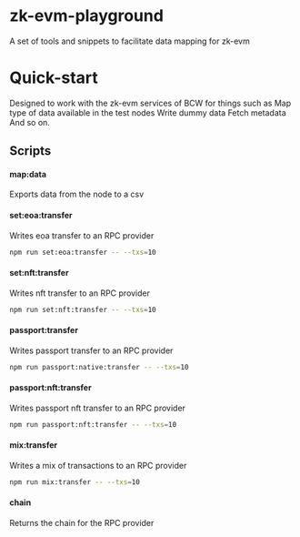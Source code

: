 # zk-evm-playground
A set of tools and snippets to facilitate data mapping for zk-evm

# Quick-start
Designed to work with the zk-evm services of BCW for things such as
Map type of data available in the test nodes
Write dummy data
Fetch metadata
And so on.

## Scripts 
#### map:data 
Exports data from the node to a csv 

#### set:eoa:transfer
Writes eoa transfer to an RPC provider

```bash
npm run set:eoa:transfer -- --txs=10
```

#### set:nft:transfer
Writes nft transfer to an RPC provider

```bash
npm run set:nft:transfer -- --txs=10
```

#### passport:transfer
Writes passport transfer to an RPC provider

```bash
npm run passport:native:transfer -- --txs=10
```

#### passport:nft:transfer
Writes passport nft transfer to an RPC provider

```bash
npm run passport:nft:transfer -- --txs=10
```

#### mix:transfer
Writes a mix of transactions to an RPC provider

```bash
npm run mix:transfer -- --txs=10
```


#### chain
Returns the chain for the RPC provider
    
